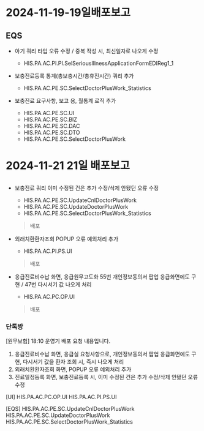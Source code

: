 



# 2024-11-19-19일배포보고


## EQS
- 아기 쿼리 타입 오류 수정 / 중복 작성 시, 최신일자로 나오게 수정
    - HIS.PA.AC.PI.PI.SelSeriousIllnessApplicationFormEDIReg1_1

- 보충진료등록 통계(총보충시간/총휴진시간) 쿼리 추가
    - HIS.PA.AC.PE.SC.SelectDoctorPlusWork_Statistics

- 보충진료 요구사항, 보고 용, 월통계 로직 추가
    - HIS.PA.AC.PE.SC.UI
    - HIS.PA.AC.PE.SC.BIZ
    - HIS.PA.AC.PE.SC.DAC
    - HIS.PA.AC.PE.SC.DTO
    - HIS.PA.AC.PE.SC.SelectDoctorPlusWork




# 2024-11-21 21일 배포보고
## 
- 보충진료 쿼리 이미 수정된 건은 추가 수정/삭제 안됐던 오류 수정
    - HIS.PA.AC.PE.SC.UpdateCnlDoctorPlusWork
    - HIS.PA.AC.PE.SC.UpdateDoctorPlusWork
    - HIS.PA.AC.PE.SC.SelectDoctorPlusWork_Statistics
    > 배포

- 외래치환환자조회 POPUP 오류 예외처리 추가
    - HIS.PA.AC.PI.PS.UI
    > 배포

- 응급진료비수납 화면, 응급원무고도화 55번 개인정보동의서 팝업 응급화면에도 구현 / 47번 다시서기 값 나오게 처리
    - HIS.PA.AC.PC.OP.UI
    > 배포




### 단톡방
[원무보험] 
18:10 운영기 배포 요청 내용입니다.
1. 응급진료비수납 화면, 응급실 요청사항으로, 개인정보동의서 팝업 응급화면에도 구현, 다시서기 값을 환자 조회 시, 즉시 나오게 처리
2. 외래치환환자조회 화면, POPUP 오류 예외처리 추가
3. 진료일정등록 화면, 보충진료등록 시, 이미 수정된 건은 추가 수정/삭제 안됐던 오류 수정

[UI]
HIS.PA.AC.PC.OP.UI
HIS.PA.AC.PI.PS.UI

[EQS]
HIS.PA.AC.PE.SC.UpdateCnlDoctorPlusWork
HIS.PA.AC.PE.SC.UpdateDoctorPlusWork
HIS.PA.AC.PE.SC.SelectDoctorPlusWork_Statistics
